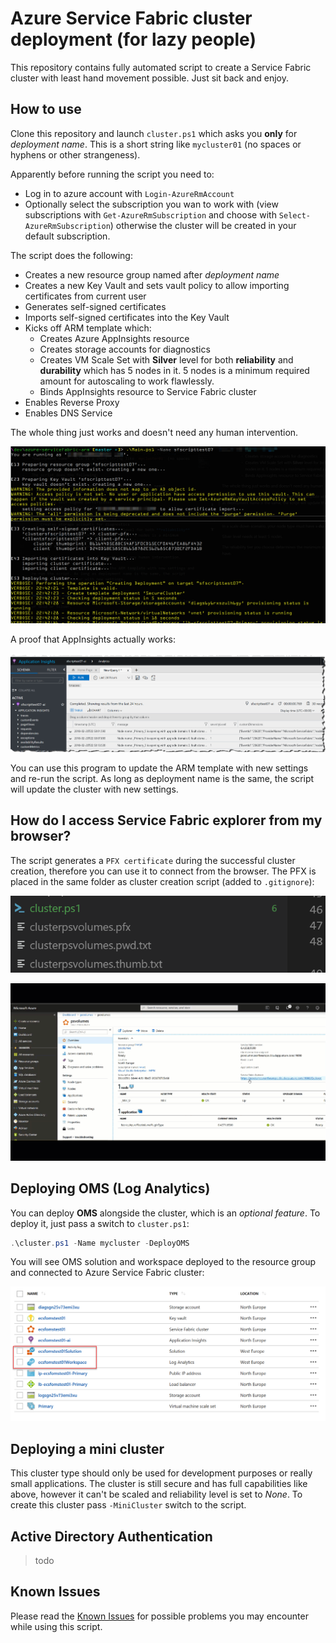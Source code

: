 # Azure Service Fabric cluster deployment (for lazy people)

This repository contains fully automated script to create a Service Fabric cluster with least hand movement possible. Just sit back and enjoy.

## How to use

Clone this repository and launch `cluster.ps1` which asks you **only** for *deployment name*. This is a short string like `mycluster01` (no spaces or hyphens or other strangeness).

Apparently before running the script you need to:
- Log in to azure account with `Login-AzureRmAccount`
- Optionally select the subscription you wan to work with (view subscriptions with `Get-AzureRmSubscription` and choose with `Select-AzureRmSubscription`) otherwise the cluster will be created in your default subscription.

The script does the following:

- Creates a new resource group named after *deployment name*
- Creates a new Key Vault and sets vault policy to allow importing certificates from current user
- Generates self-signed certificates
- Imports self-signed certificates into the Key Vault
- Kicks off ARM template which:
  - Creates Azure AppInsights resource
  - Creates storage accounts for diagnostics
  - Creates VM Scale Set with **Silver** level for both **reliability** and **durability** which has 5 nodes in it. 5 nodes is a minimum required amount for autoscaling to work flawlessly.
  - Binds AppInsights resource to Service Fabric cluster
- Enables Reverse Proxy
- Enables DNS Service

The whole thing just works and doesn't need any human intervention.

![](images/console-static.png)

A proof that AppInsights actually works:

![](images/appinsights.png)

You can use this program to update the ARM template with new settings and re-run the script. As long as deployment name is the same, the script will update the cluster with new settings.

## How do I access Service Fabric explorer from my browser?

The script generates a `PFX certificate` during the successful cluster creation, therefore you can use it to connect from the browser. The PFX is placed in the same folder as cluster creation script (added to `.gitignore`):

![](images/2019-06-12-13-38-37.png)

![](images/cert.gif)


## Deploying OMS (Log Analytics)

You can deploy **OMS** alongside the cluster, which is an *optional feature*. To deploy it, just pass a switch to `cluster.ps1`:

```powershell
.\cluster.ps1 -Name mycluster -DeployOMS
```

You will see OMS solution and workspace deployed to the resource group and connected to Azure Service Fabric cluster:

![](images/oms.png)

## Deploying a mini cluster

This cluster type should only be used for development purposes or really small applications. The cluster is still secure and has full capabilities like above, however it can't be scaled and reliability level is set to *None*. To create this cluster pass `-MiniCluster` switch to the script.

## Active Directory Authentication

> todo

## Known Issues

Please read the [Known Issues](knownissues.md) for possible problems you may encounter while using this script.